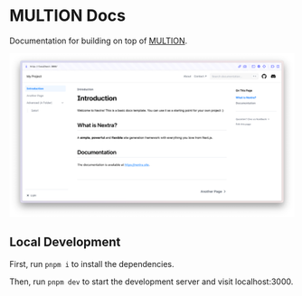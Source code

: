 # MULTION Docs 

Documentation for building on top of [MULTION](https://multion.ai).

[![](.github/screenshot.png)](https://nextra-docs-template.vercel.app)


## Local Development

First, run `pnpm i` to install the dependencies.

Then, run `pnpm dev` to start the development server and visit localhost:3000.
